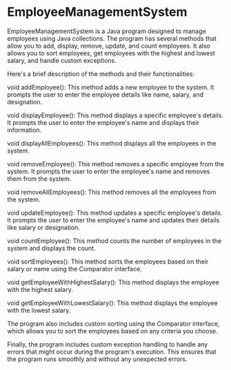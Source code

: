 # EmployeeManagementSystem
EmployeeManagementSystem is a Java program designed to manage employees using Java collections. The program has several methods that allow you to add, display, remove, update, and count employees. It also allows you to sort employees, get employees with the highest and lowest salary, and handle custom exceptions.

Here's a brief description of the methods and their functionalities:

void addEmployee(): This method adds a new employee to the system. It prompts the user to enter the employee details like name, salary, and designation.

void displayEmployee(): This method displays a specific employee's details. It prompts the user to enter the employee's name and displays their information.

void displayAllEmployees(): This method displays all the employees in the system.

void removeEmployee(): This method removes a specific employee from the system. It prompts the user to enter the employee's name and removes them from the system.

void removeAllEmployees(): This method removes all the employees from the system.

void updateEmployee(): This method updates a specific employee's details. It prompts the user to enter the employee's name and updates their details like salary or designation.

void countEmployee(): This method counts the number of employees in the system and displays the count.

void sortEmployees(): This method sorts the employees based on their salary or name using the Comparator interface.

void getEmployeeWithHighestSalary(): This method displays the employee with the highest salary.

void getEmployeeWithLowestSalary(): This method displays the employee with the lowest salary.

The program also includes custom sorting using the Comparator interface, which allows you to sort the employees based on any criteria you choose.

Finally, the program includes custom exception handling to handle any errors that might occur during the program's execution. This ensures that the program runs smoothly and without any unexpected errors.
